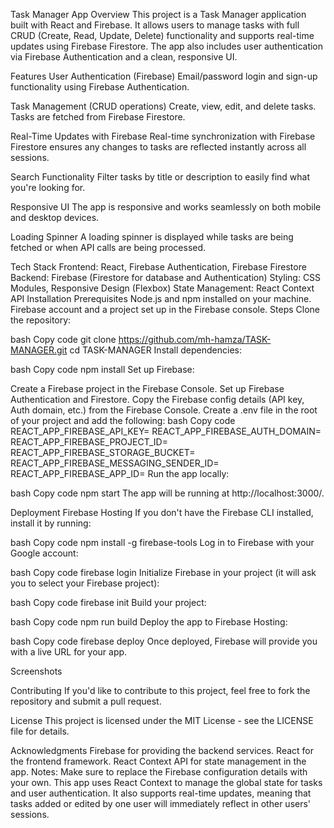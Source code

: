 Task Manager App
Overview
This project is a Task Manager application built with React and Firebase. It allows users to manage tasks with full CRUD (Create, Read, Update, Delete) functionality and supports real-time updates using Firebase Firestore. The app also includes user authentication via Firebase Authentication and a clean, responsive UI.

Features
User Authentication (Firebase)
Email/password login and sign-up functionality using Firebase Authentication.

Task Management (CRUD operations)
Create, view, edit, and delete tasks. Tasks are fetched from Firebase Firestore.

Real-Time Updates with Firebase
Real-time synchronization with Firebase Firestore ensures any changes to tasks are reflected instantly across all sessions.

Search Functionality
Filter tasks by title or description to easily find what you're looking for.

Responsive UI
The app is responsive and works seamlessly on both mobile and desktop devices.

Loading Spinner
A loading spinner is displayed while tasks are being fetched or when API calls are being processed.

Tech Stack
Frontend: React, Firebase Authentication, Firebase Firestore
Backend: Firebase (Firestore for database and Authentication)
Styling: CSS Modules, Responsive Design (Flexbox)
State Management: React Context API
Installation
Prerequisites
Node.js and npm installed on your machine.
Firebase account and a project set up in the Firebase console.
Steps
Clone the repository:

bash
Copy code
git clone https://github.com/mh-hamza/TASK-MANAGER.git
cd TASK-MANAGER
Install dependencies:

bash
Copy code
npm install
Set up Firebase:

Create a Firebase project in the Firebase Console.
Set up Firebase Authentication and Firestore.
Copy the Firebase config details (API key, Auth domain, etc.) from the Firebase Console.
Create a .env file in the root of your project and add the following:
bash
Copy code
REACT_APP_FIREBASE_API_KEY=<your-api-key>
REACT_APP_FIREBASE_AUTH_DOMAIN=<your-auth-domain>
REACT_APP_FIREBASE_PROJECT_ID=<your-project-id>
REACT_APP_FIREBASE_STORAGE_BUCKET=<your-storage-bucket>
REACT_APP_FIREBASE_MESSAGING_SENDER_ID=<your-sender-id>
REACT_APP_FIREBASE_APP_ID=<your-app-id>
Run the app locally:

bash
Copy code
npm start
The app will be running at http://localhost:3000/.

Deployment
Firebase Hosting
If you don't have the Firebase CLI installed, install it by running:

bash
Copy code
npm install -g firebase-tools
Log in to Firebase with your Google account:

bash
Copy code
firebase login
Initialize Firebase in your project (it will ask you to select your Firebase project):

bash
Copy code
firebase init
Build your project:

bash
Copy code
npm run build
Deploy the app to Firebase Hosting:

bash
Copy code
firebase deploy
Once deployed, Firebase will provide you with a live URL for your app.

Screenshots

Contributing
If you'd like to contribute to this project, feel free to fork the repository and submit a pull request.

License
This project is licensed under the MIT License - see the LICENSE file for details.

Acknowledgments
Firebase for providing the backend services.
React for the frontend framework.
React Context API for state management in the app.
Notes:
Make sure to replace the Firebase configuration details with your own.
This app uses React Context to manage the global state for tasks and user authentication.
It also supports real-time updates, meaning that tasks added or edited by one user will immediately reflect in other users' sessions.
